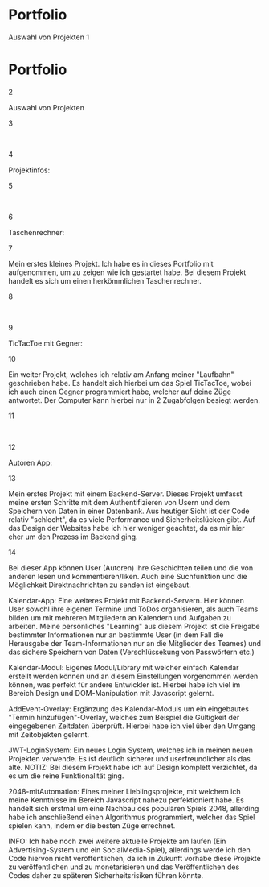 # Portfolio
Auswahl von Projekten
1

# Portfolio

2

Auswahl von Projekten

3

​

4

Projektinfos:

5

​

6

Taschenrechner:

7

Mein erstes kleines Projekt. Ich habe es in dieses Portfolio mit aufgenommen, um zu zeigen wie ich gestartet habe. Bei diesem Projekt handelt es sich um einen herkömmlichen Taschenrechner.

8

​

9

TicTacToe mit Gegner:

10

Ein weiter Projekt, welches ich relativ am Anfang meiner "Laufbahn" geschrieben habe. Es handelt sich hierbei um das Spiel TicTacToe, wobei ich auch einen Gegner programmiert habe, welcher auf deine Züge antwortet. Der Computer kann hierbei nur in 2 Zugabfolgen besiegt werden.

11

​

12

Autoren App: 

13

Mein erstes Projekt mit einem Backend-Server. Dieses Projekt umfasst meine ersten Schritte mit dem Authentifizieren von Usern und dem Speichern von Daten in einer Datenbank. Aus heutiger Sicht ist der Code relativ "schlecht", da es viele Performance und Sicherheitslücken gibt. Auf das Design der Websites habe ich hier weniger geachtet, da es mir hier eher um den Prozess im Backend ging.

14

​Bei dieser App können User (Autoren) ihre Geschichten teilen und die von anderen lesen und kommentieren/liken. Auch eine Suchfunktion und die Möglichkeit Direktnachrichten zu senden ist eingebaut.

Kalendar-App:
Eine weiteres Projekt mit Backend-Servern. Hier können User sowohl ihre eigenen Termine und ToDos organisieren, als auch Teams bilden um mit mehreren Mitgliedern an Kalendern und Aufgaben zu arbeiten.
Meine persönliches "Learning" aus diesem Projekt ist die Freigabe bestimmter Informationen nur an bestimmte User (in dem Fall die Herausgabe der Team-Informationen nur an die Mitglieder des Teames) und das sichere Speichern von Daten (Verschlüssekung von Passwörtern etc.)

Kalendar-Modul:
Eigenes Modul/Library mit welcher einfach Kalendar erstellt werden können und an diesem Einstellungen vorgenommen werden können, was perfekt für andere Entwickler ist. Hierbei habe ich viel im Bereich Design und DOM-Manipulation mit Javascript gelernt.

AddEvent-Overlay:
Ergänzung des Kalendar-Moduls um ein eingebautes "Termin hinzufügen"-Overlay, welches zum Beispiel die Gültigkeit der eingegebenen Zeitdaten überprüft. Hierbei habe ich viel über den Umgang mit Zeitobjekten gelernt.

JWT-LoginSystem:
Ein neues Login System, welches ich in meinen neuen Projekten verwende. Es ist deutlich sicherer und userfreundlicher als das alte.
NOTIZ: Bei diesem Projekt habe ich auf Design komplett verzichtet, da es um die reine Funktionalität ging.

2048-mitAutomation:
Eines meiner Lieblingsprojekte, mit welchem ich meine Kenntnisse im Bereich Javascript nahezu perfektioniert habe. Es handelt sich erstmal um eine Nachbau des populären Spiels 2048, allerding habe ich anschließend einen Algorithmus programmiert, welcher das Spiel spielen kann, indem er die besten Züge errechnet.


INFO: Ich habe noch zwei weitere aktuelle Projekte am laufen (Ein Advertising-System und ein SocialMedia-Spiel), allerdings werde ich den Code hiervon nicht veröffentlichen, da ich in Zukunft vorhabe diese Projekte zu veröffentlichen und zu monetarisieren und das Veröffentlichen des Codes daher zu späteren Sicherheitsrisiken führen könnte.



